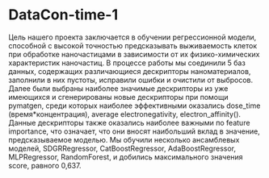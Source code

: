 # DataCon-time-1

Цель нашего проекта заключается в обучении регрессионной модели, способной с высокой точностью предсказывать выживаемость клеток при обработке наночастицами в зависимости от их физико-химических характеристик наночастиц.
В процессе работы мы соединили 5  баз данных, содержащих различающиеся дескрипторы наноматериалов, заполнили в них пустоты, исправили ошибки и очистили от выбросов. Далее были выбраны наиболее значимые дескрипторы из уже имеющихся и сгенерированы новые дескрипторы при помощи pymatgen, среди которых наиболее эффективными оказались dose_time (время*концентрация), average electronegativity, electron_affinity(). Данные дескрипторы также оказались наиболее важными по feature importance, что означает, что они вносят наибольший вклад в значение, предсказываемое моделью.
Мы обучили несколько ансамблевых моделей, SDGRRegressor, CatBoostRegressor, AdaBoostRegressor, MLPRegressor, RandomForest,  и добились максимального значения score, равного 0,637.
